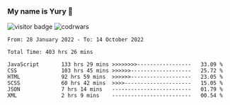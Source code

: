 ### My name is Yury 👋 
![visitor badge](https://visitor-badge.glitch.me/badge?page_id=litury.visitor-badge&left_text=My%20Page%20Visitors)  ![codrwars](https://www.codewars.com/users/litury/badges/micro) 


<!--START_SECTION:waka-->

```text
From: 28 January 2022 - To: 14 October 2022

Total Time: 403 hrs 26 mins

JavaScript       133 hrs 29 mins >>>>>>>>-----------------   33.09 %
CSS              103 hrs 45 mins >>>>>>-------------------   25.72 %
HTML             92 hrs 59 mins  >>>>>>-------------------   23.05 %
SCSS             60 hrs 42 mins  >>>>---------------------   15.05 %
JSON             7 hrs 14 mins   -------------------------   01.79 %
XML              2 hrs 9 mins    -------------------------   00.54 %
```

<!--END_SECTION:waka-->

